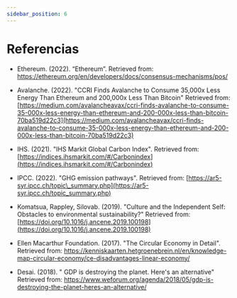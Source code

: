 ```yaml
---
sidebar_position: 6
---
```


# Referencias

* Ethereum. (2022). “Ethereum”. Retrieved from: https://ethereum.org/en/developers/docs/consensus-mechanisms/pos/

* Avalanche. (2022). &quot;CCRI Finds Avalanche to Consume 35,000x Less Energy Than Ethereum and 200,000x Less Than Bitcoin&quot; Retrieved from: [https://medium.com/avalancheavax/ccri-finds-avalanche-to-consume-35-000x-less-energy-than-ethereum-and-200-000x-less-than-bitcoin-70ba519d22c3](https://medium.com/avalancheavax/ccri-finds-avalanche-to-consume-35-000x-less-energy-than-ethereum-and-200-000x-less-than-bitcoin-70ba519d22c3)

* IHS. (2021). &quot;IHS Markit Global Carbon Index&quot;. Retrieved from: [https://indices.ihsmarkit.com/#/Carbonindex](https://indices.ihsmarkit.com/#/Carbonindex)

* IPCC. (2022). &quot;GHG emission pathways&quot;. Retrieved from: [https://ar5-syr.ipcc.ch/topic\_summary.php](https://ar5-syr.ipcc.ch/topic_summary.php)

* Komatsua, Rappley, Silovab. (2019). &quot;Culture and the Independent Self: Obstacles to environmental sustainability?&quot; Retrieved from: [https://doi.org/10.1016/j.ancene.2019.100198](https://doi.org/10.1016/j.ancene.2019.100198)

* Ellen Macarthur Foundation. (2017). &quot;The Circular Economy in Detail&quot;. Retrieved from: https://kenniskaarten.hetgroenebrein.nl/en/knowledge-map-circular-economy/ce-disadvantages-linear-economy/

* Desai. (2018). &quot; GDP is destroying the planet. Here&#39;s an alternative&quot; Retrieved from: https://www.weforum.org/agenda/2018/05/gdp-is-destroying-the-planet-heres-an-alternative/

